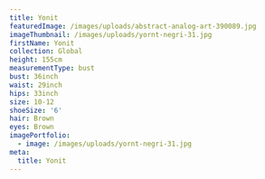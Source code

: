 ```yaml
---
title: Yonit
featuredImage: /images/uploads/abstract-analog-art-390089.jpg
imageThumbnail: /images/uploads/yornt-negri-31.jpg
firstName: Yonit
collection: Global
height: 155cm
measurementType: bust
bust: 36inch
waist: 29inch
hips: 33inch
size: 10-12
shoeSize: '6'
hair: Brown
eyes: Brown
imagePortfolio:
  - image: /images/uploads/yornt-negri-31.jpg
meta:
  title: Yonit
---
```


